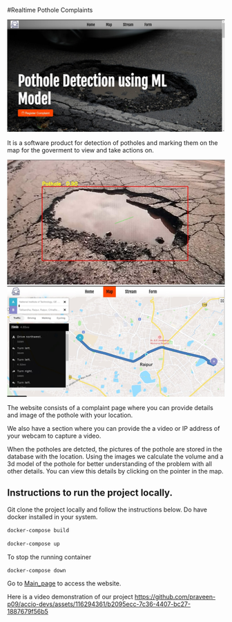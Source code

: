#Realtime Pothole Complaints

![Alt text](images/Main_page.jpg)

It is a software product for detection of potholes and marking them on the map for the goverment to view and take actions on. 

![Alt text](images/Detection.jpg)
![Alt text](images/Map.jpg)

The website consists of a complaint page where you can provide details and image of the pothole with your        location.

We also have a section where you can provide the a video or IP address of your webcam to capture a video. 
 
When the potholes are detcted, the pictures of the pothole are stored in the database with the location. Using the images we calculate the volume and a 3d model of the pothole for better understanding of the problem with all other details. You can view this details by clicking on the pointer in the map.

<h2>Instructions to run the project locally.</h2>

Git clone the project locally and follow the instructions below. Do have docker installed in your system.

```bash
docker-compose build
```

```bash
docker-compose up
```

To stop the running container
```bash
docker-compose down
```

Go to [Main_page](http://localhost:5173/) to access the website.

Here is a video demonstration of our project
https://github.com/praveen-p09/accio-devs/assets/116294361/b2095ecc-7c36-4407-bc27-1887679f56b5